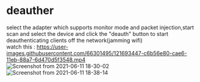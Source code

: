 # deauther
select the adapter which supports monitor mode and packet injection,start scan and select the device and click the "deauth" button to start deauthenticating clients off the network(jamming wifi)<br/>
watch this : https://user-images.githubusercontent.com/66301495/121693447-c6b56e80-cae6-11eb-88a7-6d470d5f3548.mp4<br/>
![Screenshot from 2021-06-11 18-30-02](https://user-images.githubusercontent.com/66301495/121691642-dc299900-cae4-11eb-8243-72ff59134368.png)<br/>
![Screenshot from 2021-06-11 18-38-14](https://user-images.githubusercontent.com/66301495/121691649-df248980-cae4-11eb-9b4b-4c9d5846238e.png)
